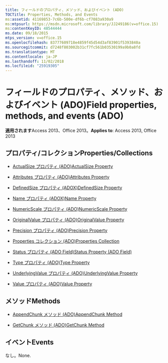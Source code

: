 ```yaml
---
title: フィールドのプロパティ、メソッド、およびイベント (ADO)
TOCTitle: Properties, Methods, and Events
ms:assetid: 41169853-7c6b-500e-df6b-cf7083a930a9
ms:mtpsurl: https://msdn.microsoft.com/library/JJ249186(v=office.15)
ms:contentKeyID: 48544444
ms.date: 09/18/2015
mtps_version: v=office.15
ms.openlocfilehash: 83777609718e4859f45d54d3af83901f5393840a
ms.sourcegitcommit: d7248f803002b31cf7fc561b03530199a9b0a8fd
ms.translationtype: MT
ms.contentlocale: ja-JP
ms.lasthandoff: 11/02/2018
ms.locfileid: "25919305"
---
```

# <a name="field-properties-methods-and-events-ado"></a><span data-ttu-id="e8500-102">フィールドのプロパティ、メソッド、およびイベント (ADO)</span><span class="sxs-lookup"><span data-stu-id="e8500-102">Field properties, methods, and events (ADO)</span></span>


<span data-ttu-id="e8500-103">**適用されます**Access 2013、Office 2013。</span><span class="sxs-lookup"><span data-stu-id="e8500-103">**Applies to**: Access 2013, Office 2013</span></span>

## <a name="propertiescollections"></a><span data-ttu-id="e8500-104">プロパティ/コレクション</span><span class="sxs-lookup"><span data-stu-id="e8500-104">Properties/Collections</span></span>

- [<span data-ttu-id="e8500-105">ActualSize プロパティ (ADO)</span><span class="sxs-lookup"><span data-stu-id="e8500-105">ActualSize Property</span></span>](actualsize-property-ado.md)

- [<span data-ttu-id="e8500-106">Attributes プロパティ (ADO)</span><span class="sxs-lookup"><span data-stu-id="e8500-106">Attributes Property</span></span>](attributes-property-ado.md)

- [<span data-ttu-id="e8500-107">DefinedSize プロパティ (ADOX)</span><span class="sxs-lookup"><span data-stu-id="e8500-107">DefinedSize Property</span></span>](definedsize-property-ado.md)

- [<span data-ttu-id="e8500-108">Name プロパティ (ADOX)</span><span class="sxs-lookup"><span data-stu-id="e8500-108">Name Property</span></span>](name-property-ado.md)

- [<span data-ttu-id="e8500-109">NumericScale プロパティ (ADO)</span><span class="sxs-lookup"><span data-stu-id="e8500-109">NumericScale Property</span></span>](numericscale-property-ado.md)

- [<span data-ttu-id="e8500-110">OriginalValue プロパティ (ADO)</span><span class="sxs-lookup"><span data-stu-id="e8500-110">OriginalValue Property</span></span>](originalvalue-property-ado.md)

- [<span data-ttu-id="e8500-111">Precision プロパティ (ADO)</span><span class="sxs-lookup"><span data-stu-id="e8500-111">Precision Property</span></span>](precision-property-ado.md)

- [<span data-ttu-id="e8500-112">Properties コレクション (ADO)</span><span class="sxs-lookup"><span data-stu-id="e8500-112">Properties Collection</span></span>](properties-collection-ado.md)

- [<span data-ttu-id="e8500-113">Status プロパティ (ADO Field)</span><span class="sxs-lookup"><span data-stu-id="e8500-113">Status Property (ADO Field)</span></span>](status-property-ado-field.md)

- [<span data-ttu-id="e8500-114">Type プロパティ (ADO)</span><span class="sxs-lookup"><span data-stu-id="e8500-114">Type Property</span></span>](type-property-ado.md)

- [<span data-ttu-id="e8500-115">UnderlyingValue プロパティ (ADO)</span><span class="sxs-lookup"><span data-stu-id="e8500-115">UnderlyingValue Property</span></span>](underlyingvalue-property-ado.md)

- [<span data-ttu-id="e8500-116">Value プロパティ (ADO)</span><span class="sxs-lookup"><span data-stu-id="e8500-116">Value Property</span></span>](value-property-ado.md)

## <a name="methods"></a><span data-ttu-id="e8500-117">メソッド</span><span class="sxs-lookup"><span data-stu-id="e8500-117">Methods</span></span>

- [<span data-ttu-id="e8500-118">AppendChunk メソッド (ADO)</span><span class="sxs-lookup"><span data-stu-id="e8500-118">AppendChunk Method</span></span>](appendchunk-method-ado.md)

- [<span data-ttu-id="e8500-119">GetChunk メソッド (ADO)</span><span class="sxs-lookup"><span data-stu-id="e8500-119">GetChunk Method</span></span>](getchunk-method-ado.md)

## <a name="events"></a><span data-ttu-id="e8500-120">イベント</span><span class="sxs-lookup"><span data-stu-id="e8500-120">Events</span></span>

<span data-ttu-id="e8500-121">なし。</span><span class="sxs-lookup"><span data-stu-id="e8500-121">None.</span></span>

